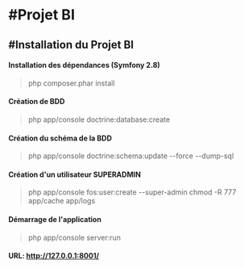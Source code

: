 # #Projet BI
##  #Installation du Projet BI
####
#### Installation des dépendances (Symfony 2.8)
>php composer.phar install
#### Création de BDD
>php app/console doctrine:database:create
#### Création du schéma de la BDD
>php app/console doctrine:schema:update --force --dump-sql
#### Création d'un utilisateur SUPERADMIN
>php app/console fos:user:create --super-admin
>chmod -R 777 app/cache app/logs
#### Démarrage de l'application
>php app/console server:run
#### URL: http://127.0.0.1:8001/